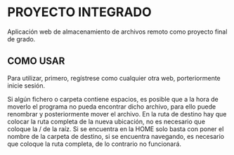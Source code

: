 <h1> PROYECTO INTEGRADO </h1>
<p>Aplicación web de almacenamiento de archivos remoto como proyecto final de grado.</p>

<h2> COMO USAR </h2>
<p>Para utilizar, primero, regístrese como cualquier otra web, porteriormente inicie sesión.</p>
<p>Si algún fichero o carpeta contiene espacios, es posible que a la hora de moverlo el programa no pueda encontrar dicho archivo, para ello puede 
renombrar y posteriormente mover el archivo. En la ruta de destino hay que colocar la ruta completa de la nueva ubicación, no es necesario que coloque 
la / de la raíz. Si se encuentra en la HOME solo basta con poner el nombre de la carpeta de destino, si se encuentra navegando, es necesario que
coloque la ruta completa, de lo contrario no funcionará.</p>
